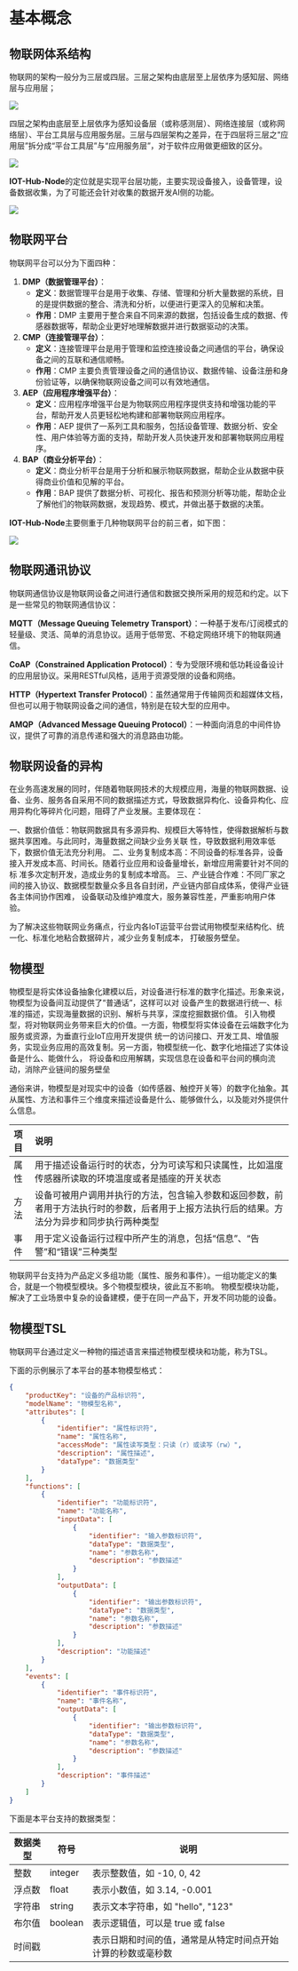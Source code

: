 
# 基本概念

## 物联网体系结构

物联网的架构一般分为三层或四层。三层之架构由底层至上层依序为感知层、网络层与应用层；

![](attachments/Pasted%20image%2020240313160027.png)


四层之架构由底层至上层依序为感知设备层（或称感测层）、网络连接层（或称网络层）、平台工具层与应用服务层。三层与四层架构之差异，在于四层将三层之“应用层”拆分成“平台工具层”与“应用服务层”，对于软件应用做更细致的区分。

![](attachments/Pasted%20image%2020240313161251.png)

**IOT-Hub-Node**的定位就是实现平台层功能，主要实现设备接入，设备管理，设备数据收集，为了可能还会针对收集的数据开发AI侧的功能。

![](attachments/Pasted%20image%2020240313162638.png)


## 物联网平台


物联网平台可以分为下面四种：

1. **DMP（数据管理平台）**：
    - **定义**：数据管理平台是用于收集、存储、管理和分析大量数据的系统，目的是提供数据的整合、清洗和分析，以便进行更深入的见解和决策。
    - **作用**：DMP 主要用于整合来自不同来源的数据，包括设备生成的数据、传感器数据等，帮助企业更好地理解数据并进行数据驱动的决策。
2. **CMP（连接管理平台）**：
    - **定义**：连接管理平台是用于管理和监控连接设备之间通信的平台，确保设备之间的互联和通信顺畅。
    - **作用**：CMP 主要负责管理设备之间的通信协议、数据传输、设备注册和身份验证等，以确保物联网设备之间可以有效地通信。
3. **AEP（应用程序增强平台）**：
    - **定义**：应用程序增强平台是为物联网应用程序提供支持和增强功能的平台，帮助开发人员更轻松地构建和部署物联网应用程序。
    - **作用**：AEP 提供了一系列工具和服务，包括设备管理、数据分析、安全性、用户体验等方面的支持，帮助开发人员快速开发和部署物联网应用程序。
4. **BAP（商业分析平台）**：
    - **定义**：商业分析平台是用于分析和展示物联网数据，帮助企业从数据中获得商业价值和见解的平台。
    - **作用**：BAP 提供了数据分析、可视化、报告和预测分析等功能，帮助企业了解他们的物联网数据，发现趋势、模式，并做出基于数据的决策。

**IOT-Hub-Node**主要侧重于几种物联网平台的前三者，如下图：

![](attachments/Pasted%20image%2020240313162920.png)

## 物联网通讯协议

物联网通信协议是物联网设备之间进行通信和数据交换所采用的规范和约定。以下是一些常见的物联网通信协议：

**MQTT（Message Queuing Telemetry Transport）**：一种基于发布/订阅模式的轻量级、灵活、简单的消息协议。适用于低带宽、不稳定网络环境下的物联网通信。

**CoAP（Constrained Application Protocol）**：专为受限环境和低功耗设备设计的应用层协议。采用RESTful风格，适用于资源受限的设备和网络。

**HTTP（Hypertext Transfer Protocol）**：虽然通常用于传输网页和超媒体文档，但也可以用于物联网设备之间的通信，特别是在较大型的应用中。

**AMQP（Advanced Message Queuing Protocol）**：一种面向消息的中间件协议，提供了可靠的消息传递和强大的消息路由功能。

## 物联网设备的异构

在业务高速发展的同时，伴随着物联网技术的大规模应用，海量的物联网数据、设备、业务、服务各自采用不同的数据描述方式，导致数据异构化、设备异构化、应用异构化等碎片化问题，阻碍了产业发展。主要体现在：

一、数据价值低：物联网数据具有多源异构、规模巨大等特性，使得数据解析与数据共享困难。与此同时，海量数据之间缺少业务关联 性，导致数据利用效率低下，数据价值无法充分利用。 
二、业务复制成本高：不同设备的标准各异，设备接入开发成本高、时间长。随着行业应用和设备量增长，新增应用需要针对不同的标 准多次定制开发，造成业务的复制成本增高。 
三、产业链合作难：不同厂家之间的接入协议、数据模型数量众多且各自封闭，产业链内部自成体系，使得产业链各主体间协作困难， 设备联动及维护难度大，服务兼容性差，严重影响用户体验。

为了解决这些物联网业务痛点，行业内各IoT运营平台尝试用物模型来结构化、统一化、标准化地粘合数据碎片，减少业务复制成本， 打破服务壁垒。


## 物模型

物模型是将实体设备抽象化建模以后，对设备进行标准的数字化描述。形象来说，物模型为设备间互动提供了“普通话”，这样可以对 设备产生的数据进行统一、标准的描述，实现海量数据的识别、解析与共享，深度挖掘数据价值。 引入物模型，将对物联网业务带来巨大的价值。一方面，物模型将实体设备在云端数字化为服务或资源，为垂直行业IoT应用开发提供 统一的访问接口、开发工具、增值服务，实现业务应用的高效复制。另一方面，物模型统一化、数字化地描述了实体设备是什么、能做什么， 将设备和应用解耦，实现信息在设备和平台间的横向流动，消除产业链间的服务壁垒

通俗来讲，物模型是对现实中的设备（如传感器、触控开关等）的数字化抽象。其从属性、方法和事件三个维度来描述设备是什么、能够做什么，以及能对外提供什么信息。

| 项目  | 说明                                                                     |
| :-- | :--------------------------------------------------------------------- |
| 属性  | 用于描述设备运行时的状态，分为可读写和只读属性，比如温度传感器所读取的环境温度或者是插座的开关状态                      |
| 方法  | 设备可被用户调用并执行的方法，包含输入参数和返回参数，前者用于方法执行时的参数，后者用于上报方法执行后的结果。方法分为异步和同步执行两种类型 |
| 事件  | 用于定义设备运行过程中所产生的消息，包括“信息”、“告警”和“错误”三种类型                                 |


物联网平台支持为产品定义多组功能（属性、服务和事件）。一组功能定义的集合，就是一个物模型模块。多个物模型模块，彼此互不影响。
物模型模块功能，解决了工业场景中复杂的设备建模，便于在同一产品下，开发不同功能的设备。



## 物模型TSL 

物联网平台通过定义一种物的描述语言来描述物模型模块和功能，称为TSL。

下面的示例展示了本平台的基本物模型格式：

``` json
{
    "productKey": "设备的产品标识符",
    "modelName": "物模型名称",
    "attributes": [
        {
            "identifier": "属性标识符",
            "name": "属性名称",
            "accessMode": "属性读写类型：只读（r）或读写（rw）",
            "description": "属性描述",
            "dataType": "数据类型"
        }
    ],
    "functions": [
        {
            "identifier": "功能标识符",
            "name": "功能名称",
            "inputData": [
                {
                    "identifier": "输入参数标识符",
                    "dataType": "数据类型",
                    "name": "参数名称",
                    "description": "参数描述"
                }
            ],
            "outputData": [
                {
                    "identifier": "输出参数标识符",
                    "dataType": "数据类型",
                    "name": "参数名称",
                    "description": "参数描述"
                }
            ],
            "description": "功能描述"
        }
    ],
    "events": [
        {
            "identifier": "事件标识符",
            "name": "事件名称",
            "outputData": [
                {
                    "identifier": "输出参数标识符",
                    "dataType": "数据类型",
                    "name": "参数名称",
                    "description": "参数描述"
                }
            ],
            "description": "事件描述"
        }
    ]
}
```


下面是本平台支持的数据类型：

| 数据类型 | 符号       | 说明                             |
| -------- | -------- | ------------------------------ |
| 整数     | integer  | 表示整数值，如 -10, 0, 42             |
| 浮点数    | float    | 表示小数值，如 3.14, -0.001           |
| 字符串    | string   | 表示文本字符串，如 "hello", "123"       |
| 布尔值    | boolean  | 表示逻辑值，可以是 true 或 false         |
| 时间戳    |          | 表示日期和时间的值，通常是从特定时间点开始计算的秒数或毫秒数 |
